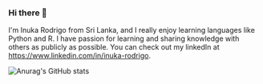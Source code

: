 ### Hi there 👋

I'm Inuka Rodrigo from Sri Lanka, and I really enjoy learning languages like Python and R. I have passion for learning and sharing knowledge with others as publicly as possible. You can check out my linkedIn at https://www.linkedin.com/in/inuka-rodrigo.

![Anurag's GitHub stats](https://github-readme-stats.vercel.app/api?username=inukarodrigo&theme=cobalt&show_icons=true)
